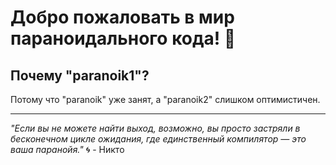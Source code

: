 # Добро пожаловать в мир параноидального кода! 🦄

## Почему "paranoik1"?

Потому что "paranoik" уже занят, а "paranoik2" слишком оптимистичен.

---

*"Если вы не можете найти выход, возможно, вы просто застряли в бесконечном цикле ожидания, где единственный компилятор — это ваша паранойя."* 🌀 - Никто
